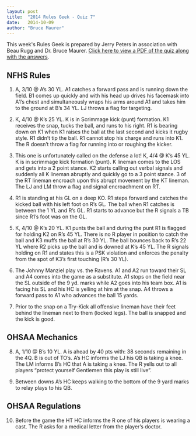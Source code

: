 ```yaml
---
layout: post
title:  "2014 Rules Geek - Quiz 7"
date:   2014-10-09
author: "Bruce Maurer"
---
```


This week's Rules Geek is prepared by Jerry Peters in association with Beau Rugg
and Dr. Bruce Maurer. [Click here to view a PDF of the quiz along with the
answers](https://storage.googleapis.com/ohsaa-websites/quizzes/2014/2014_rules_geek_quiz_7.pdf).

## NFHS Rules
1. A, 3/10 @ A’s 30 YL. A1 catches a forward pass and is running down the field.
   B1 comes up quickly and with his head up drives his facemask into A1’s chest
and simultaneously wraps his arms around A1 and takes him to the ground at B’s
34 YL. LJ throws a flag for targeting.

2. K, 4/10 @ K’s 25 YL. K is in Scrimmage kick (punt) formation. K1 receives the
   snap, tucks the ball, and runs to his right. R1 is bearing down on K1 when K1
raises the ball at the last second and kicks it rugby style. R1 didn’t tip the
ball. R1 cannot stop his charge and runs into K1. The R doesn’t throw a flag for
running into or roughing the kicker.

3. This one is unfortunately called on the defense a lot! K, 4/4 @ K’s 45 YL. K
   is in scrimmage kick formation (punt). K lineman comes to the LOS and gets
into a 2 point stance. K2 starts calling out verbal signals and suddenly all K
lineman abruptly and quickly go to a 3 point stance. 3 of the RT lineman
encroach upon this abrupt movement by the KT lineman. The LJ and LM throw a flag
and signal encroachment on RT.

4. R1 is standing at his GL on a deep KO. R1 steps forward and catches the
   kicked ball with his left foot on R’s GL. The ball when R1 catches is between
the 1 YL and R’s GL. R1 starts to advance but the R signals a TB since R1’s foot
was on the GL.

5. K, 4/10 @ K’s 20 YL. K1 punts the ball and during the punt R1 is flagged for
   holding K2 on R’s 45 YL. There is no R player in position to catch the ball
and K3 muffs the ball at R’s 30 YL. The ball bounces back to R’s 22 YL where R2
picks up the ball and is downed at K’s 45 YL. The R signals holding on R1 and
states this is a PSK violation and enforces the penalty from the spot of K3’s
first touching (R’s 30 YL).

6. The Johnny Manziel play vs. the Ravens. A1 and A2 run toward their SL and A4
   comes into the game as a substitute. A1 stops on the field near the SL
outside of the 9 yd. marks while A2 goes into his team box. A1 is facing his SL
and his HC is yelling at him at the snap. A4 throws a forward pass to A1 who
advances the ball 15 yards.

7. Prior to the snap on a Try-Kick all offensive lineman have their feet behind
   the lineman next to them (locked legs). The ball is snapped and the kick is
good.

## OHSAA Mechanics
8. A, 1/10 @ B’s 10 YL. A is ahead by 40 pts with: 38 seconds remaining in the
   4Q. B is out of TO’s. A’s HC informs the LJ his QB is taking a knee. The LM
informs B’s HC that A is taking a knee. The R yells out to all players “protect
yourself Gentlemen this play is still live”.

9. Between downs A’s HC keeps walking to the bottom of the 9 yard marks to relay
   plays to his QB.

## OHSAA Regulations
10. Before the game the HT HC informs the R one of his players is wearing a
    cast. The R asks for a medical letter from the player’s doctor.
